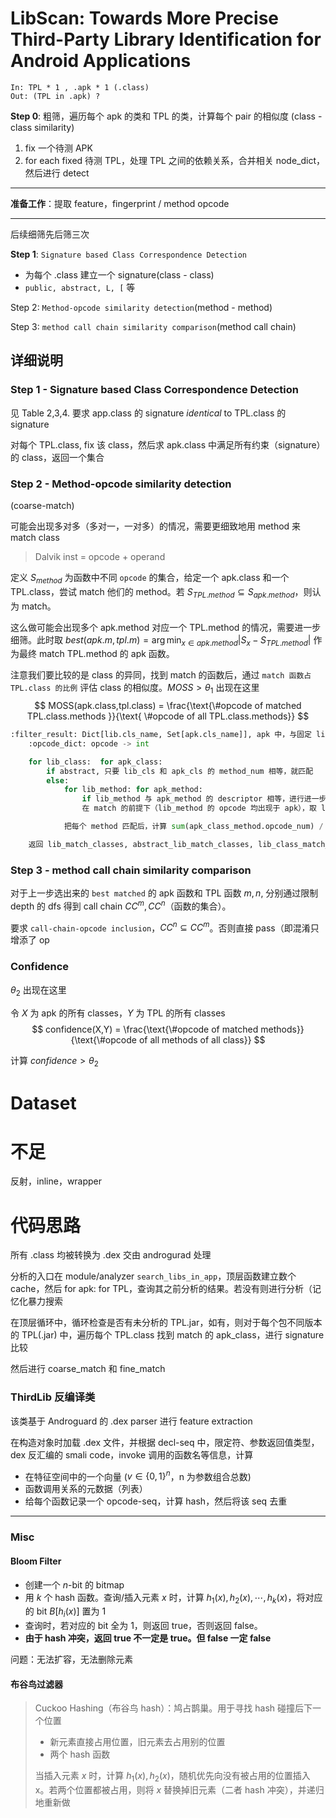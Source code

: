 LibScan: Towards More Precise Third-Party Library Identification for Android Applications
===
```
In: TPL * 1 , .apk * 1 (.class)
Out: (TPL in .apk) ?
```

**Step 0**: 粗筛，遍历每个 apk 的类和 TPL 的类，计算每个 pair 的相似度 (class - class similarity)

1. fix 一个待测 APK
2. for each fixed 待测 TPL，处理 TPL 之间的依赖关系，合并相关 node_dict，然后进行 detect

---
**准备工作**：提取 feature，fingerprint / method opcode

---
后续细筛先后筛三次

**Step 1**: `Signature based Class Correspondence Detection`
- 为每个 .class 建立一个 signature(class - class)
- `public, abstract, L, [` 等

Step 2: `Method-opcode similarity detection`(method - method)

Step 3: `method call chain similarity comparison`(method call chain)


## 详细说明

### Step 1 - Signature based Class Correspondence Detection
见 Table 2,3,4. 要求 app.class 的 signature *identical* to TPL.class 的 signature

对每个 TPL.class, fix 该 class，然后求 apk.class 中满足所有约束（signature）的 class，返回一个集合



### Step 2 - Method-opcode similarity detection
(coarse-match)

可能会出现多对多（多对一，一对多）的情况，需要更细致地用 method 来 match class

> Dalvik inst = opcode + operand

定义 $S_{method}$ 为函数中不同 `opcode` 的集合，给定一个 apk.class  和一个 TPL.class，尝试 match 他们的 method。若 $S_{TPL.method} \subseteq S_{apk.method}$，则认为 match。

这么做可能会出现多个 apk.method 对应一个 TPL.method 的情况，需要进一步细筛。此时取 $best(apk.m, tpl.m) = \arg\min_{x\in apk.method} |S_x - S_{TPL.method}|$ 作为最终 match TPL.method 的 apk 函数。

注意我们要比较的是 class 的异同，找到 match 的函数后，通过 `match 函数占 TPL.class 的比例` 评估 class 的相似度。$MOSS > \theta_1$ 出现在这里
$$
MOSS(apk.class,tpl.class) = \frac{\text{\#opcode of matched TPL.class.methods }}{\text{ \#opcode of all TPL.class.methods}}
$$

```python
:filter_result: Dict[lib.cls_name, Set[apk.cls_name]], apk 中，与固定 lib.cls_name 匹配的所有 apk.cls_name
    :opcode_dict: opcode -> int

    for lib_class:  for apk_class:
        if abstract, 只要 lib_cls 和 apk_cls 的 method_num 相等，就匹配
        else:
            for lib_method: for apk_method:
                if lib_method 与 apk_method 的 descriptor 相等，进行进一步比较。
                在 match 的前提下（lib_method 的 opcode 均出现于 apk），取 lib_method 与 apk_method 的 argmin( |lib_method_opcode_num - apk_method_opcode_num| ) 作为最佳匹配，记录 lib_method -> apk_method 于 methods_match_dict 中。

            把每个 method 匹配后，计算 sum(apk_class_method.opcode_num) / apk_class.opcode_num。**若按该 APK 公式计算的比率**超过阈值 class_similar，认为 lib_class 匹配了（多个）apk_class，记录于 match_classes, 并记录 lib_class -> {apk_class -> methods_match_dict} 于 lib_class_match_dict 中。

    返回 lib_match_classes, abstract_lib_match_classes, lib_class_match_dict
```


### Step 3 - method call chain similarity comparison
对于上一步选出来的 `best matched` 的 apk 函数和 TPL 函数 $m, n$, 分别通过限制 depth 的 dfs 得到 call chain $CC^m, CC^n$（函数的集合）。

要求 `call-chain-opcode inclusion`，$CC^n \subseteq CC^m$。否则直接 pass（即混淆只增添了 op

### Confidence
$\theta_2$ 出现在这里

令 $X$ 为 apk 的所有 classes，$Y$ 为 TPL 的所有 classes
$$
confidence(X,Y) = \frac{\text{\#opcode of matched methods}}{\text{\#opcode of all methods of all class}}
$$

计算 $confidence > \theta_2$

# Dataset

# 不足
反射，inline，wrapper   

# 代码思路
所有 .class 均被转换为 .dex 交由 androgurad 处理

分析的入口在 module/analyzer `search_libs_in_app`，顶层函数建立数个 cache，然后 for apk: for TPL，查询其之前分析的结果。若没有则进行分析（记忆化暴力搜索

在顶层循环中，循环检查是否有未分析的 TPL.jar，如有，则对于每个包不同版本的 TPL(.jar) 中，遍历每个 TPL.class 找到 match 的 apk_class，进行 signature 比较

然后进行 coarse_match 和 fine_match



### ThirdLib 反编译类
该类基于 Androguard 的 .dex parser 进行 feature extraction

在构造对象时加载 .dex 文件，并根据 decl-seq 中，限定符、参数返回值类型，dex 反汇编的 smali code，invoke 调用的函数名等信息，计算
- 在特征空间中的一个向量 ($v\in \{0,1\}^n$，n 为参数组合总数)
- 函数调用关系的元数据（列表）
- 给每个函数记录一个 opcode-seq，计算 hash，然后将该 seq 去重


----

### Misc
#### Bloom Filter
- 创建一个 $n$-bit 的 bitmap
- 用 $k$ 个 hash 函数。查询/插入元素 $x$ 时，计算 $h_1(x), h_2(x), \cdots, h_k(x)$，将对应的 bit $B[h_i(x)]$ 置为 1
- 查询时，若对应的 bit 全为 1，则返回 true，否则返回 false。
- **由于 hash 冲突，返回 true 不一定是 true。但 false 一定 false**

问题：无法扩容，无法删除元素

#### 布谷鸟过滤器
> Cuckoo Hashing（布谷鸟 hash）：鸠占鹊巢。用于寻找 hash 碰撞后下一个位置
> - 新元素直接占用位置，旧元素去占用别的位置
> - 两个 hash 函数
>
> 当插入元素 $x$ 时，计算 $h_1(x), h_2(x)$，随机优先向没有被占用的位置插入 x。若两个位置都被占用，则将 $x$ 替换掉旧元素（二者 hash 冲突），并递归地重新做


